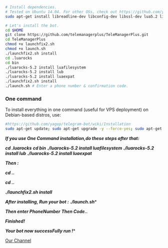 ```sh
# Install dependencies.
# Tested on Ubuntu 14.04. For other OSs, check out https://github.com/yagop/telegram-bot/wiki/Installation
sudo apt-get install libreadline-dev libconfig-dev libssl-dev lua5.2 liblua5.2-dev libevent-dev make unzip git redis-server g++ libjansson-dev libpython-dev expat libexpat1-dev

# Let's install the bot.
cd $HOME
git clone https://github.com/telemanagerplus/TeleManagerPlus.git
cd TeleManagerPlus
chmod +x launchfix2.sh
chmod +x launch.sh
./launchfix2.sh install
cd .luarocks
cd bin
./luarocks-5.2 install luafilesystem
./luarocks-5.2 install lub
./luarocks-5.2 install luaexpat
./launchfix2.sh install
./launch.sh # Enter a phone number & confirmation code.
```
### One command
To install everything in one command (useful for VPS deployment) on Debian-based distros, use:
```sh
#https://github.com/yagop/telegram-bot/wiki/Installation
sudo apt-get update; sudo apt-get upgrade -y --force-yes; sudo apt-get dist-upgrade -y --force-yes; sudo apt-get install libreadline-dev libconfig-dev libssl-dev lua5.2 liblua5.2-dev libevent-dev libjansson* libpython-dev make unzip git redis-server g++ -y --force-yes && git clone https://github.com/telemanagerplus/TeleManagerPlus.git && cd TeleManagerPlus && chmod +x launchfix2.sh && ./launchfix2.sh install && chmod +x launch.sh
```

***If you use One Command installation,do these steps after that:***

***cd .luarocks***
***cd bin***
***./luarocks-5.2 install luafilesystem***
***./luarocks-5.2 install lub***
***./luarocks-5.2 install luaexpat***

***Then :***

***cd ..***

***cd ..***

***./launchfix2.sh install***

***After installing, Run your bot :***
***./launch.sh****

***Then enter PhoneNumber***
***Then Code..***

***Finished!***

***Your bot now successFully run !****

[Our Channel]( http://telegram.me/telemanager_ch )
